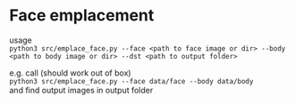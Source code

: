 # Face emplacement

usage  
`python3 src/emplace_face.py --face <path to face image or dir> --body <path to body image or dir> --dst <path to output folder>`

e.g. call (should work out of box)  
`python3 src/emplace_face.py --face data/face --body data/body`  
and find output images in output folder